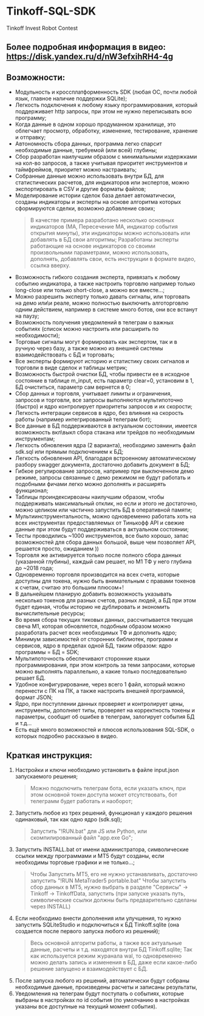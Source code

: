 # Tinkoff-SQL-SDK
 Tinkoff Invest Robot Contest

## Более подробная информация в видео: https://disk.yandex.ru/d/nW3efxihRH4-4g

## Возможности:
+ Модульность и кроссплатформенность SDK (любая ОС, почти любой язык, главное наличие поддержки SQLite);
+ Легкость подключения к любому языку программирования, который поддерживает http запросы, при этом не нужно переписывать всю программу;
+ Когда данные в одном хорошо продуманном хранилище, это облегчает просмотр, обработку, изменение, тестирование, хранение и отправку;
+ Автономность сбора данных, программа легко спарсит необходимые данные, требуемой (или всей) глубины;
+ Сбор разработан наилучшим образом с минимальными издержками на кол-во запросов, а также учитывая приоритет инструментов и таймфреймов, приоритет можно настраивать;
+ Собранные данные можно использовать внутри БД, для статистических расчетов, для индикаторов или экспертов, можно экспортировать в CSV и другие форматы файлов;
+ Моделирование истории сделок база делает автоматически, созданы индикаторы и эксперты на основе алгоритма которых сформируются сделки, возможно добавление своих;
    > В качестве примера разработано несколько основных индикаторов (МА, Пересечение МА, индикатор события открытия минуты), эти индикаторы можно использовать или добавлять в БД свои алгоритмы;
    > Разработаны эксперты работающие на основе индикаторов со своими произвольными параметрами, можно использовать, дополнять, добавлять свои, есть инструкции в формате видео, ссылка вверху.
+  Возможность гибкого создания эксперта, привязать к любому событию индикатора, а также настроить торговлю например только long-close или только short-close, а можно все вместе...;
+ Можно разрешить эксперту только давать сигналы, или торговать на демо или\и реале, можно полностью выключить алготорговлю одним действием, например в системе много ботов, они все встанут на паузу;
+ Возможность получения уведомлений в телеграм о важных событиях (список можно настроить или расширить по необходимости);
+ Торговые сигналы могут формировать как экспертом, так и в ручную через базу, а также можно из внешней системы взаимодействовать с БД и торговать;
+ Все эксперты формируют историю и статистику своих сигналов и торговли в виде сделок и таблицы метрик;
+ Возможность быстрой очистки БД, чтобы привести ее в исходное состояние в таблице m_input, есть параметр clear=0, установим в 1, БД очиститься, параметр сам вернется в 0;
+ Сбор данных и торговля, учитывает лимиты и ограничения, запросов и торговли, все запросы выполняются мультипоточно (быстро) и ядро контролирует приоритеты запросов и их скорости;
+ Легкость интеграции сервисов в ядро, без влияния на скорость работы (например интегрированный телеграм бот);
+ Все данные в БД поддерживаются в актуальном состоянии, имеется возможность вкл\выкл сбора стакана или трейдов по необходимым инструментам;
+ Легкость обновления ядра (2 варианта), необходимо заменить файл sdk.sql или прямым подключением к БД;
+ Легкость обновления API, благодаря встроенному автоматическому разбору swagger документа, достаточно добавить документ в БД;
+ Гибкое регулирование запросов, например при выключенном демо режиме, запросы связанные с демо режимом не будут работать и подобными фичами легко можно дополнять и расширять функционал;
+ Таблицы проиндексирвоаны наилучшим образом, чтобы поддерживать максимальный отклик, но если и этого не достаточно, можно целиком или частично запустить БД в оперативной памяти;
+ Мультиинструментальность, можно одновременно работать хоть на всех инструментах предоставляемых от Тинькофф API и свежие данные при этом будут поддерживаться в актуальном состоянии;
+ Тесты проводились ~1000 инструментов, все было хорошо, запас возможностей для сбора данных большой, выше чем позволяет API, решается просто, ожиданием ))
+ Торговля же активируется только после полного сбора данных (указанной глубины), каждый сам решает, но М1 ТФ у него глубина до ~2018 года;
+ Одновременно торговля производится на всех счета, которые доступны для токена, нужно быть внимательным с правами токенов к счетам, считаю это большим плюсом+! 
+ В дальнейшем планирую добавить возможность указывать несколько токенов для разных счетов, разных людей, а БД при этом будет единая, чтобы историю не дублировать и экономить вычислительные ресурсы;
+ Во время сбора текущих тиковых данных, рассчитывается текущая свеча М1, которая обновляется, подобным образом можно разработать расчет всех необходимых ТФ и дополнить ядро;
+ Минимум зависимостей от сторонних библиотек, программ и сервисов, ядро в пределах одной БД, таким образом: ядро программы = БД = SDK;
+ Мультипоточность обеспечивают сторонние языки программирования, при этом контроль за теми запросами, которые можно выполнять параллельно, а какие только последовательно решает БД.
+ Удобное конфигурирование, через всего 1 файл, который можно перенести с ПК на ПК, а также настроить внешней программой, формат JSON;
+ Ядро, при поступлении данных проверяет и контролирует цены, инструменты, дополняет типы, проверяет на корректность токены и параметры, сообщит об ошибке в телеграм, залогирует события БД и т.д...
+ Есть ещё много возможностей и плюсов использования SQL-SDK, о которых подробно рассказыю в видео.

## Краткая инструкция:
1. Настройки и ключи необходимо установить в файле input.json запускаемого решения;
    > Можно подключить телеграм бота, если указать ключ, при этом основной токен доступа может отсутствовать, бот телеграмм будет работать и наоборот;
2. Запустить любое из трех решений, функционал у каждого решения одинаковый, так как одно ядро (sdk.sql);
    > Запустить "!RUN.bat" для JS или Python, или скомпилированный файл "app.exe Go";
3. Запустить INSTALL.bat от имени администратора, символические ссылки между программами и МТ5 будут созданы, если необходимы торговые графики и не только...;
    > Чтобы Запустить MT5, его не нужно устанавливать, достаточно запустить "!RUN MetaTrader5 portable.bat"
    > Чтобы запустить сбор данных в МТ5, нужно выбрать в разделе "Сервисы" -> Tinkoff -> TinkoffData, запустить (при запуске указать путь, символические ссылки должны быть предварительно сделаны через INSTALL)
4. Если необходимо внести дополнения или улучшения, то нужно запустить SQLiteStudio и подключиться к БД Tinkoff.sqlite (она создается после первого запуска любого из решений);
    > Весь основной алгоритм работы, а также все актуальные данные, расчеты и т.д. находятся внутри БД Tinkoff.sqlite;
    > Так как используется режим журанала wal, то одновременно можно делать запись и изменения в БД, даже если какое-либо решение запущено и взаимодействует с БД.
5. После запуска любого из решений, автоматически будут собраны необходимые данные, произведены расчеты и записаны результаты, 
6. Уведомления на телеграм будут поступать о событиях, которые выбраны в настройках по id события (по умолчанию в настройках указаны все доступные на текущий момент события).